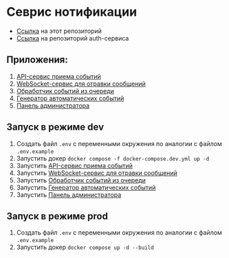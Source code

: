 # Севрис нотификации

- [Ссылка](https://github.com/mikhail349/notifications_sprint_1) на этот репозиторий
- [Ссылка](https://github.com/mikhail349/Auth_sprint_2) на репозиторий auth-сервиса

## Приложения:
1. [API-сервис приема событий](api/README.md)
2. [WebSocket-сервис для отравки сообщений](ws/README.md)
3. [Обработчик событий из очереди](worker/README.md)
4. [Генератор автоматических событий](scheduler/README.md)
5. [Панель администратора](admin_panel/README.md)

## Запуск в режиме dev

1. Создать файл `.env` с переменными окружения по аналогии с файлом `.env.example`
2. Запустить докер `docker compose -f docker-compose.dev.yml up -d`
3. Запустить [API-сервис приема событий](api/README.md)
4. Запустить [WebSocket-сервис для отравки сообщений](ws/README.md)
5. Запустить [Обработчик событий из очереди](worker/README.md)
6. Запустить [Генератор автоматических событий](scheduler/README.md)
7. Запустить [Панель администратора](admin_panel/README.md)

## Запуск в режиме prod

1. Создать файл `.env` с переменными окружения по аналогии с файлом `.env.example`
2. Запустить докер `docker compose up -d --build`